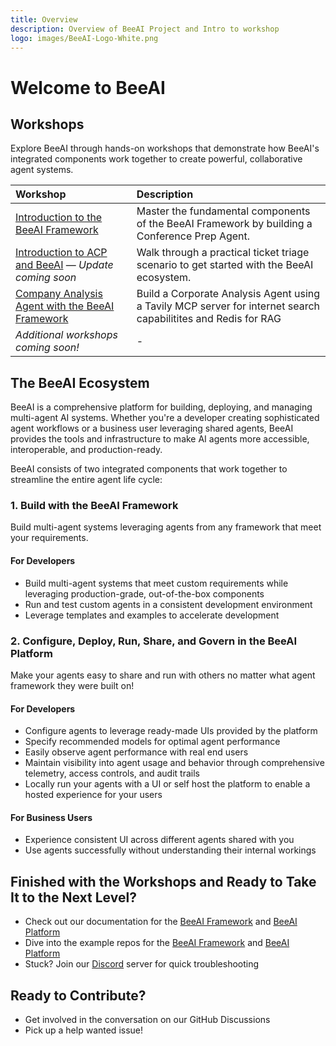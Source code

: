 ```yaml
---
title: Overview
description: Overview of BeeAI Project and Intro to workshop
logo: images/BeeAI-Logo-White.png
---
```


# Welcome to BeeAI

## Workshops

Explore BeeAI through hands-on workshops that demonstrate how BeeAI's integrated components work together to create powerful, collaborative agent systems.

| Workshop                                                                   | Description                                                                              |
|:---------------------------------------------------------------------------|:-----------------------------------------------------------------------------------------|
| [Introduction to the BeeAI Framework](introduction_beeai_framework/overview/README.md) | Master the fundamental components of the BeeAI Framework by building a Conference Prep Agent. |
| [Introduction to ACP and BeeAI](Introduction_acp_beeai/pre-work/README.md) — *Update coming soon* | Walk through a practical ticket triage scenario to get started with the BeeAI ecosystem. |
| [Company Analysis Agent with the BeeAI Framework](beeai_fw__tavily_redis/overview/README.md)                            | Build a Corporate Analysis Agent using a Tavily MCP server for internet search capabilitites and Redis for RAG                                            |
| *Additional workshops coming soon!*                                        | -                                                                                       |

## The BeeAI Ecosystem

BeeAI is a comprehensive platform for building, deploying, and managing multi-agent AI systems. Whether you're a developer creating sophisticated agent workflows or a business user leveraging shared agents, BeeAI provides the tools and infrastructure to make AI agents more accessible, interoperable, and production-ready.

BeeAI consists of two integrated components that work together to streamline the entire agent life cycle:

### 1. **Build** with the BeeAI Framework

Build multi-agent systems leveraging agents from any framework that meet your requirements.

#### For Developers

- Build multi-agent systems that meet custom requirements while leveraging production-grade, out-of-the-box components
- Run and test custom agents in a consistent development environment
- Leverage templates and examples to accelerate development

### 2. **Configure, Deploy, Run, Share, and Govern** in the BeeAI Platform

Make your agents easy to share and run with others no matter what agent framework they were built on!

#### For Developers

- Configure agents to leverage ready-made UIs provided by the platform
- Specify recommended models for optimal agent performance
- Easily observe agent performance with real end users
- Maintain visibility into agent usage and behavior through comprehensive telemetry, access controls, and audit trails
- Locally run your agents with a UI or self host the platform to enable a hosted experience for your users

#### For Business Users

- Experience consistent UI across different agents shared with you
- Use agents successfully without understanding their internal workings

## Finished with the Workshops and Ready to Take It to the Next Level?

- Check out our documentation for the [BeeAI Framework](https://github.com/i-am-bee/beeai-framework) and [BeeAI Platform](https://docs.beeai.dev/introduction/welcome)
- Dive into the example repos for the [BeeAI Framework](https://github.com/i-am-bee/beeai-framework) and [BeeAI Platform](https://github.com/i-am-bee/beeai-platform)
- Stuck? Join our [Discord](https://discord.com/invite/NradeA6ZNF) server for quick troubleshooting

## Ready to Contribute?

- Get involved in the conversation on our GitHub Discussions
- Pick up a help wanted issue!
